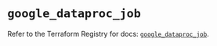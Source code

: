 # `google_dataproc_job`

Refer to the Terraform Registry for docs: [`google_dataproc_job`](https://registry.terraform.io/providers/hashicorp/google-beta/6.18.1/docs/resources/google_dataproc_job).
